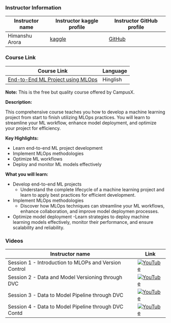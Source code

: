 ### Instructor Information

| Instructor name | Instructor kaggle profile | Instructor GitHub profile | 
|-----------------|-----------------------------|--------------------------|
| Himanshu Arora | [kaggle](https://www.kaggle.com/himanshuarora1703) | [GitHub](https://github.com/Himanshu-1703) |
### Course Link

| Course Link | Language |
|-------------|----------|
| [End-to-End ML Project using MLOps](https://learnwith.campusx.in/courses/End-to-End-ML-Project-using-MLOps-660db627f5fd821663d46a01#howtouse) | Hinglish |

**Note:** This is the free but quality course offered by CampusX.

**Description:**

This comprehensive course teaches you how to develop a machine learning project from start to finish utilizing MLOps practices. You will learn to streamline your ML workflow, enhance model deployment, and optimize your project for efficiency.

**Key Highlights:**

- Learn end-to-end ML project development
- Implement MLOps methodologies
- Optimize ML workflows
- Deploy and monitor ML models effectively

**What you will learn:**

- Develop end-to-end ML projects
  - Understand the complete lifecycle of a machine learning project and learn to apply best practices for efficient development.
- Implement MLOps methodologies
  - Discover how MLOps techniques can streamline your ML workflows, enhance collaboration, and improve model deploymen processes.
- Optimize model deployment
  -Learn strategies to deploy machine learning models effectively, monitor their performance, and ensure scalability and reliability.


### Videos
| Instructor name  | Link |
|-----------------|-------------------------|
| Session 1 - Introduction to MLOPs and Version Control |[![YouTube](https://img.shields.io/badge/YouTube-Video-green)](https://youtu.be/eNIxEC4D0v4?si=7C5ECGjerdF3mIGD)|
| Session 2 - Data and Model Versioning through DVC | [![YouTube](https://img.shields.io/badge/YouTube-Video-green)](https://youtu.be/FEgTX1VxpjA?si=jlqdSh52dnmQulR5) |
| Session 3 - Data to Model Pipeline through DVC | [![YouTube](https://img.shields.io/badge/YouTube-Video-green)](https://youtu.be/RZtUj_AnA4w?si=u0nARIKlt4RGnRXB) |
| Session 4 - Data to Model Pipeline through DVC Contd  |[![YouTube](https://img.shields.io/badge/YouTube-Video-green)](https://youtu.be/Ul-oHIkeU4s?si=lGPca2rXpqCOGajF)